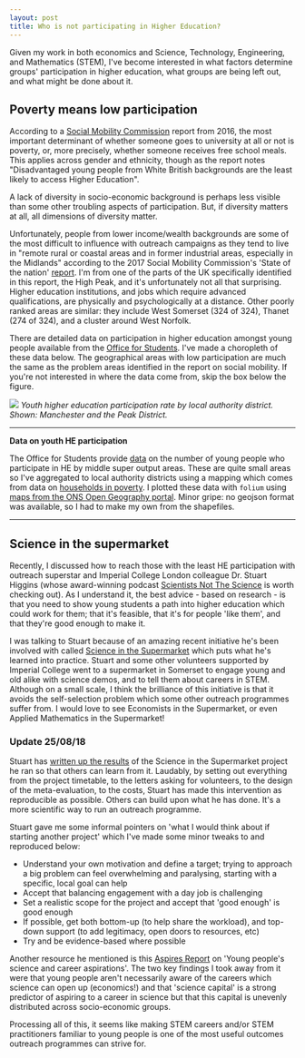 ```yaml
---
layout: post
title: Who is not participating in Higher Education?
---
```


Given my work in both economics and Science, Technology, Engineering, and Mathematics (STEM), I've become interested in what factors determine groups' participation in higher education, what groups are being left out, and what might be done about it.


## Poverty means low participation
According to a [Social Mobility Commission](https://cdn.lkmco.org/wp-content/uploads/2016/12/Ethnicity-gender-and-social-mobility-Shaw-et-al.-2016.pdf) report from 2016, the most important determinant of whether someone goes to university at all or not is poverty, or, more precisely, whether someone receives free school meals. This applies across gender and ethnicity, though as the report notes "Disadvantaged young people from White British backgrounds are the least likely to access Higher Education". 

A lack of diversity in socio-economic background is perhaps less visible than some other troubling aspects of participation. But, if diversity matters at all, all dimensions of diversity matter. 

Unfortunately, people from lower income/wealth backgrounds are some of the most difficult to influence with outreach campaigns as they tend to live in "remote rural or coastal areas and in former industrial areas, especially in the Midlands" according to the 2017 Social Mobility Commission's 'State of the nation' [report](https://www.gov.uk/government/publications/state-of-the-nation-2017). I'm from one of the parts of the UK specifically identified in this report, the High Peak, and it's unfortunately not all that surprising. Higher education institutions, and jobs which require advanced qualifications, are physically and psychologically at a distance. Other poorly ranked areas are similar: they include West Somerset (324 of 324), Thanet (274 of 324), and a cluster around West Norfolk.

There are detailed data on participation in higher education amongst young people available from the [Office for Students](https://www.officeforstudents.org.uk/). I've made a choropleth of these data below. The geographical areas with low participation are much the same as the problem areas identified in the report on social mobility. If you're not interested in where the data come from, skip the box below the figure.  


![]({{site.baseurl}}/images/map.png)
*Youth higher education participation rate by local authority district. Shown: Manchester and the Peak District.*

---
**Data on youth HE participation**

The Office for Students provide [data](https://www.officeforstudents.org.uk/data-and-analysis/polar-participation-of-local-areas/polar4-data/) on the number of young people who participate in HE by middle super output areas. These are quite small areas so I've aggregated to local authority districts using a mapping which comes from data on [households in poverty](https://www.ons.gov.uk/file?uri=/employmentandlabourmarket/peopleinwork/earningsandworkinghours/datasets/householdsinpovertyestimatesformiddlelayersuperoutputareasinenglandandwales201112/current/householdsinpoverty201112.xls). I plotted these data with ```folium``` using [maps from the ONS Open Geography portal](http://geoportal.statistics.gov.uk/datasets/local-authority-districts-december-2016-ultra-generalised-clipped-boundaries-in-the-uk-wgs84). Minor gripe: no geojson format was available, so I had to make my own from the shapefiles.

---

## Science in the supermarket
Recently, I discussed how to reach those with the least HE participation with outreach superstar and Imperial College London colleague Dr. Stuart Higgins (whose award-winning podcast [Scientists Not The Science](http://www.scinotsci.com/) is worth checking out). As I understand it, the best advice - based on research - is that you need to show young students a path into higher education which could work for them; that it's feasible, that it's for people 'like them', and that they're good enough to make it.

I was talking to Stuart because of an amazing recent initiative he's been involved with called [Science in the Supermarket](http://www.superscience.org.uk/) which puts what he's learned into practice. Stuart and some other volunteers supported by Imperial College went to a supermarket in Somerset to engage young and old alike with science demos, and to tell them about careers in STEM. Although on a small scale, I think the brilliance of this initiative is that it avoids the self-selection problem which some other outreach programmes suffer from. I would love to see Economists in the Supermarket, or even Applied Mathematics in the Supermarket!

### Update 25/08/18

Stuart has [written up the results](http://www.superscience.org.uk/index.php/project-resources/#report) of the Science in the Supermarket project he ran so that others can learn from it. Laudably, by setting out everything from the project timetable, to the letters asking for volunteers, to the design of the meta-evaluation, to the costs, Stuart has made this intervention as reproducible as possible. Others can build upon what he has done. It's a more scientific way to run an  outreach programme.

Stuart gave me some informal pointers on 'what I would think about if starting another project' which I've made some minor tweaks to and reproduced below:
- Understand your own motivation and define a target; trying to approach a big problem can feel overwhelming and paralysing, starting with a specific, local goal can help
- Accept that balancing engagement with a day job is challenging
- Set a realistic scope for the project and accept that 'good enough' is good enough
- If possible, get both bottom-up (to help share the workload), and top-down support (to add legitimacy, open doors to resources, etc)
- Try and be evidence-based where possible


Another resource he mentioned is this [Aspires Report](https://www.kcl.ac.uk/sspp/departments/education/research/aspires/ASPIRES-final-report-December-2013.pdf) on 'Young people's science and career aspirations'. The two key findings I took away from it were that young people aren't necessarily aware of the careers which science can open up (economics!) and that 'science capital' is a strong predictor of aspiring to a career in science but that this capital is unevenly distributed across socio-economic groups.

Processing all of this, it seems like making STEM careers and/or STEM practitioners familiar to young people is one of the most useful outcomes outreach programmes can strive for.
